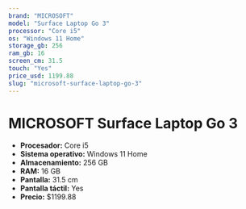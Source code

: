 ```yaml
---
brand: "MICROSOFT"
model: "Surface Laptop Go 3"
processor: "Core i5"
os: "Windows 11 Home"
storage_gb: 256
ram_gb: 16
screen_cm: 31.5
touch: "Yes"
price_usd: 1199.88
slug: "microsoft-surface-laptop-go-3"
---
```


# MICROSOFT Surface Laptop Go 3

- **Procesador:** Core i5
- **Sistema operativo:** Windows 11 Home
- **Almacenamiento:** 256 GB
- **RAM:** 16 GB
- **Pantalla:** 31.5 cm
- **Pantalla táctil:** Yes
- **Precio:** $1199.88
